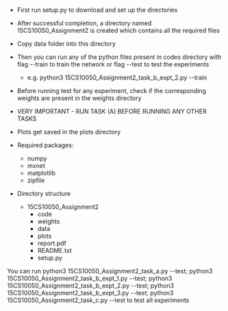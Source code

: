 - First run setup.py to download and set up the directories
- After successful completion, a directory named 15CS10050_Assignment2 is created which contains all the required files
- Copy data folder into this directory
- Then you can run any of the python files present in codes directory with flag --train to train the network or flag --test to test the experiments
    - e.g. python3 15CS10050_Assignment2_task_b_expt_2.py --train 
- Before running test for any experiment, check if the corresponding weights are present in the weights directory

- VERY IMPORTANT - RUN TASK (A) BEFORE RUNNING ANY OTHER TASKS

- Plots get saved in the plots directory

- Required packages:
    - numpy
    - mxnet
    - matplotlib
    - zipfile

- Directory structure
    - 15CS10050_Assignment2
        - code
        - weights
        - data
        - plots
        - report.pdf
        - README.txt
        - setup.py


You can run 
python3 15CS10050_Assignment2_task_a.py --test; python3 15CS10050_Assignment2_task_b_expt_1.py --test; python3 15CS10050_Assignment2_task_b_expt_2.py --test; python3 15CS10050_Assignment2_task_b_expt_3.py --test; python3 15CS10050_Assignment2_task_c.py --test 
to test all experiments
